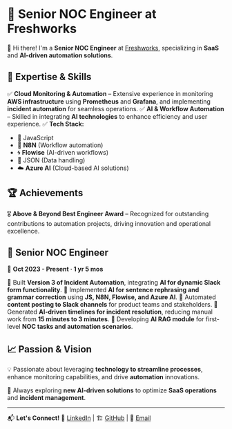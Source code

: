 # 🚀 Senior NOC Engineer at Freshworks

👋 Hi there! I'm a **Senior NOC Engineer** at [Freshworks](https://www.freshworks.com/), specializing in **SaaS** and **AI-driven automation solutions**.

## 🔧 Expertise & Skills

✅ **Cloud Monitoring & Automation** – Extensive experience in monitoring **AWS infrastructure** using **Prometheus** and **Grafana**, and implementing **incident automation** for seamless operations.
✅ **AI & Workflow Automation** – Skilled in integrating **AI technologies** to enhance efficiency and user experience.
✅ **Tech Stack:**
   - 📜 JavaScript
   - 🔗 **N8N** (Workflow automation)
   - 🌀 **Flowise** (AI-driven workflows)
   - 📄 JSON (Data handling)
   - ☁️ **Azure AI** (Cloud-based AI solutions)

## 🏆 Achievements

🎖️ **Above & Beyond Best Engineer Award** – Recognized for outstanding contributions to automation projects, driving innovation and operational excellence.

## 💼 Senior NOC Engineer

📅 **Oct 2023 - Present · 1 yr 5 mos**

🔹 Built **Version 3 of Incident Automation**, integrating **AI for dynamic Slack form functionality**.
🔹 Implemented **AI for sentence rephrasing and grammar correction** using **JS, N8N, Flowise, and Azure AI**.
🔹 Automated **content posting to Slack channels** for product teams and stakeholders.
🔹 Generated **AI-driven timelines for incident resolution**, reducing manual work from **15 minutes to 3 minutes**.
🔹 Developing **AI RAG module** for first-level **NOC tasks and automation scenarios**.

## 📈 Passion & Vision

💡 Passionate about leveraging **technology to streamline processes**, enhance monitoring capabilities, and drive **automation** innovations.

🚀 Always exploring **new AI-driven solutions** to optimize **SaaS operations** and **incident management**.

---

📬 **Let's Connect!** 
💼 [LinkedIn](https://www.linkedin.com/in/shiak-khalifa-b-1485911b5/) | 🏗️ [GitHub](https://github.com/khalifa7867/My-portfolio) | 📧 [Email](shiakhussiankhalifa@gmail.com)

